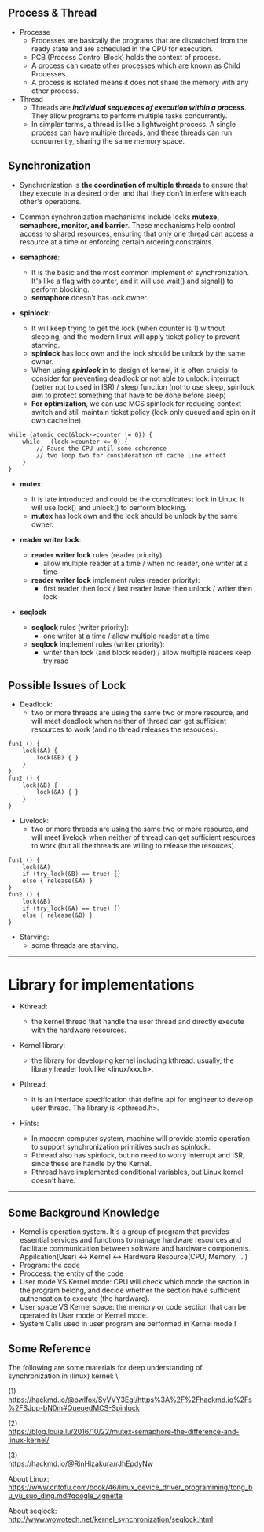 
## Process & Thread
- Processe
  - Processes are basically the programs that are dispatched from the ready state and are scheduled in the CPU for execution.
  - PCB (Process Control Block) holds the context of process.
  - A process can create other processes which are known as Child Processes.
  - A process is isolated means it does not share the memory with any other process.
- Thread
  - Threads are ***individual sequences of execution within a process***. They allow programs to perform multiple tasks concurrently.
  - In simpler terms, a thread is like a lightweight process. A single process can have multiple threads, and these threads can run concurrently, sharing the same memory space.

## Synchronization
- Synchronization is **the coordination of multiple threads** to ensure that they execute in a desired order and that they don't interfere with each other's operations.
- Common synchronization mechanisms include locks **mutexe, semaphore, monitor, and barrier**. These mechanisms help control access to shared resources, ensuring that only one thread can access a resource at a time or enforcing certain ordering constraints.

- **semaphore**:
  - It is the basic and the most common implement of synchronization. It's like a flag with counter, and it will use wait() and signal() to perform blocking.
  - **semaphore** doesn't has lock owner.

- **spinlock**:
  - It will keep trying to get the lock (when counter is 1) without sleeping, and the modern linux will apply ticket policy to prevent starving.
  - **spinlock** has lock own and the lock should be unlock by the same owner.
  - When using ***spinlock*** in to design of kernel, it is often cruicial to consider for preventing deadlock or not able to unlock: interrupt (better not to used in ISR) / sleep function (not to use sleep, spinlock aim to protect something that have to be done before sleep)
  - **For optimization**, we can use MCS spinlock for reducing context switch and still maintain ticket policy (lock only queued and spin on it own cacheline).
```
while (atomic_dec(&lock->counter != 0))	{
    while	(lock->counter <= 0) {
        // Pause the CPU until some coherence	
        // two loop two for consideration of cache line effect
    }	
}
```

- **mutex**:
  - It is late introduced and could be the complicatest lock in Linux. It will use lock() and unlock() to perform blocking.
  - **mutex** has lock own and the lock should be unlock by the same owner.

- **reader writer lock**:
  - **reader writer lock** rules (reader priority):
    - allow multiple reader at a time / when no reader, one writer at a time
  - **reader writer lock** implement rules (reader priority):
    - first reader then lock / last reader leave then unlock / writer then lock

- **seqlock**
  - **seqlock** rules (writer priority):
    - one writer at a time / allow multiple reader at a time
  - **seqlock** implement rules (writer priority):
    - writer then lock (and block reader) / allow multiple readers keep try read  

## Possible Issues of Lock
- Deadlock:
  - two or more threads are using the same two or more resource, and will meet deadlock when neither of thread can get sufficient resources to work (and no thread releases the resouces).
```
fun1 ()	{
    lock(&A) {
        lock(&B) { }
    }	
}
fun2 ()	{
    lock(&B) {
        lock(&A) { }
    }	
}
```
- Livelock:
  - two or more threads are using the same two or more resource, and will meet livelock when neither of thread can get sufficient resources to work (but all the threads are willing to release the resouces).
```
fun1 ()	{
    lock(&A)
    if (try_lock(&B) == true) {}
    else { release(&A) }
}
fun2 ()	{
    lock(&B)
    if (try_lock(&A) == true) {}
    else { release(&B) }
}
```
- Starving:
  - some threads are starving.

----

# Library for implementations
- Kthread:
  - the kernel thread that handle the user thread and directly execute with the hardware resources.
- Kernel library:
  - the library for developing kernel including kthread. usually, the library header look like <linux/xxx.h>.
- Pthread:
  - it is an interface specification that define api for engineer to develop user thread. The library is <pthread.h>.

- Hints:
  - In modern computer system, machine will provide atomic operation to support synchronization primitives such as spinlock.
  - Pthread also has spinlock, but no need to worry interrupt and ISR, since these are handle by the Kernel.
  - Pthread have implemented conditional variables, but Linux kernel doesn't have.

----

## Some Background Knowledge
- Kernel is operation system. It's a group of program that provides essential services and functions to manage hardware resources and facilitate communication between software and hardware components. \
  Appilcation(User) <-> Kernel <-> Hardware Resource(CPU, Memory, ...)
- Program: the code
- Proccess: the entity of the code
- User mode VS Kernel mode: CPU will check which mode the section in the program belong, and decide whether the section have sufficient authencation to execute (the hardware).
- User space VS Kernel space: the memory or code section that can be operated in User mode or Kernel mode.
- System Calls used in user program are performed in Kernel mode !

## Some Reference

The following are some materials for deep understanding of synchronization in (linux) kernel: \

(1) \
https://hackmd.io/@owlfox/SyVVY3EgI/https%3A%2F%2Fhackmd.io%2Fs%2FSJpp-bN0m#QueuedMCS-Spinlock

(2) \
https://blog.louie.lu/2016/10/22/mutex-semaphore-the-difference-and-linux-kernel/

(3) \
https://hackmd.io/@RinHizakura/rJhEpdyNw

About Linux: \
https://www.cntofu.com/book/46/linux_device_driver_programming/tong_bu_yu_suo_ding.md#google_vignette

About seqlock: \
http://www.wowotech.net/kernel_synchronization/seqlock.html
